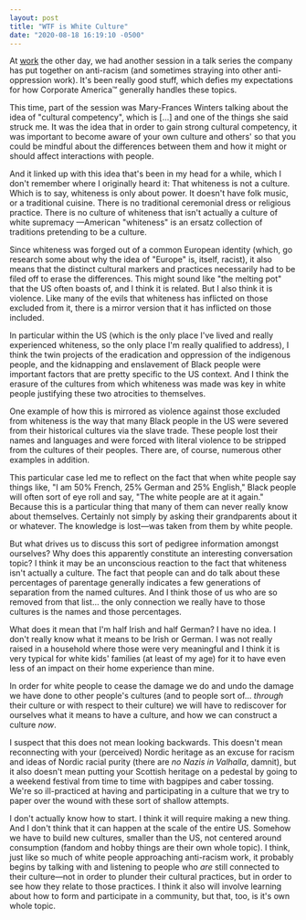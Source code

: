 ```yaml
---
layout: post
title: "WTF is White Culture"
date: "2020-08-18 16:19:10 -0500"
---
```


At [work](http://underarmour.com) the other day, we had another session in a
talk series the company has put together on anti-racism (and sometimes straying
into other anti-oppression work). It's been really good stuff, which defies my
expectations for how Corporate America™ generally handles these topics.

This time, part of the session was Mary-Frances Winters talking about the idea
of "cultural competency", which is [...] and one of the things she said struck me. It was the
idea that in order to gain strong cultural competency, it was important to
become aware of your own culture and others' so that you could be mindful about
the differences between them and how it might or should affect interactions with
people.

And it linked up with this idea that's been in my head for a while, which I
don't remember where I originally heard it: That whiteness is not a culture.
Which is to say, whiteness is only about power. It doesn't have folk music, or a
traditional cuisine. There is no traditional ceremonial dress or religious
practice. There is no culture of whiteness that isn't actually a culture of
white supremacy
—American "whiteness" is an ersatz collection of traditions pretending to be a culture.

Since whiteness was forged out of a common European identity (which, go research
some about why the idea of "Europe" is, itself, racist), it also means that the
distinct cultural markers and practices necessarily had to be filed off to erase
the differences. This might sound like "the melting pot" that the US often
boasts of, and I think it is related. But I also think it is violence. Like many
of the evils that whiteness has inflicted on those excluded from it, there is a
mirror version that it has inflicted on those included.

In particular within the US (which is the only place I've lived and really
experienced whiteness, so the only place I'm really qualified to address), I
think the twin projects of the eradication and oppression of the indigenous
people, and the kidnapping and enslavement of Black people were important
factors that are pretty specific to the US context. And I think the erasure of
the cultures from which whiteness was made was key in white people justifying
these two atrocities to themselves.

One example of how this is mirrored as violence against those excluded from
whiteness is the way that many Black people in the US were severed from their
historical cultures via the slave trade. These people lost their names and
languages and were forced with literal violence to be stripped from the cultures of their
peoples. There are, of course, numerous other examples in addition.

This particular case led me to reflect on the fact that when white people say
things like, "I am 50% French, 25% German and 25% English," Black people will
often sort of eye roll and say, "The white people are at it again." Because this
is a particular thing that many of them can never really know about themselves.
Certainly not simply by asking their grandparents about it or whatever. The
knowledge is lost—was taken from them by white people.

But what drives us to discuss this sort of pedigree information amongst
ourselves? Why does this apparently constitute an interesting conversation topic? I think
it may be an unconscious reaction to the fact that whiteness isn't actually a
culture. The fact that people can and do talk about these percentages of
parentage generally indicates a few generations of separation from the named
cultures. And I think those of us who are so removed from that list… the only
connection we really have to those cultures is the names and those percentages.

What does it mean that I'm half Irish and half German? I have no idea. I don't
really know what it means to be Irish or German. I was not really raised in a
household where those were very meaningful and I think it is very typical for
white kids' families (at least of my age) for it to have even less of an impact
on their home experience than mine.

In order for white people to cease the damage we do and undo the damage we have
done to other people's cultures (and to people sort of… _through_ their
culture or with respect to their culture) we will have to rediscover for
ourselves what it means to have a culture, and how we can construct a culture _now_.

I suspect that this does not mean looking backwards. This doesn't mean
reconnecting with your (perceived) Nordic heritage as an excuse for racism and
ideas of Nordic racial purity (there are _no Nazis in Valhalla_, damnit), but it
also doesn't mean putting your Scottish heritage on a pedestal by going to a
weekend festival from time to time with bagpipes and caber tossing. We're so
ill-practiced at having and participating in a culture that we try to paper over
the wound with these sort of shallow attempts.

I don't actually know how to start. I think it will require making a new thing.
And I don't think that it can happen at the scale of the entire US. Somehow we
have to build new cultures, smaller than the US, not centered around consumption
(fandom and hobby things are their own whole topic). I think, just like so much
of white people approaching anti-racism work, it probably begins by talking with
and listening to people who _are_ still connected to their culture—not in order
to plunder their cultural practices, but in order to see how they relate to
those practices. I think it also will involve learning about how to form and
participate in a community, but that, too, is it's own whole topic.
